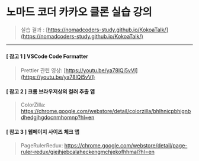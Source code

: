 # 노마드 코더 카카오 클론 실습 강의

> 실습 결과 : [https://nomadcoders-study.github.io/KokoaTalk/](https://nomadcoders-study.github.io/KokoaTalk/)

---

#### [ 참고 1 ] VSCode Code Formatter

> Prettier 관련 영상: [https://youtu.be/ya78lQi5vVI](https://youtu.be/ya78lQi5vVI)

#### [ 참고 2 ] 크롬 브라우저상의 컬러 추출 앱

> ColorZilla: https://chrome.google.com/webstore/detail/colorzilla/bhlhnicpbhignbdhedgjhgdocnmhomnp?hl=en

#### [ 참고 3 ] 웹페이지 사이즈 체크 앱

> PageRulerRedux: https://chrome.google.com/webstore/detail/page-ruler-redux/giejhjebcalaheckengmchjekofhhmal?hl=en
